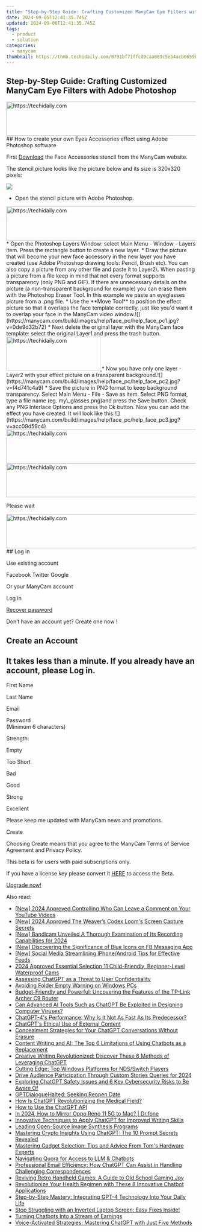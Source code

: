 ```yaml
---
title: "Step-by-Step Guide: Crafting Customized ManyCam Eye Filters with Adobe Photoshop"
date: 2024-09-05T12:41:35.745Z
updated: 2024-09-06T12:41:35.745Z
tags:
  - product
  - solution
categories:
  - manycam
thumbnail: https://thmb.techidaily.com/0791bf71ffcd0caa089c5eb4acb0659b94a16305034b7e133b158f74795a132b.jpg
---
```


## Step-by-Step Guide: Crafting Customized ManyCam Eye Filters with Adobe Photoshop

<!-- affiliate ads begin -->
<a href="https://zebaoaffiliateprogram.pxf.io/c/5597632/2137974/21526" target="_top" id="2137974">
  <img src="//a.impactradius-go.com/display-ad/21526-2137974" border="0" alt="https://techidaily.com" width="728" height="90"/>
</a>
<img height="0" width="0" src="https://zebaoaffiliateprogram.pxf.io/i/5597632/2137974/21526" style="position:absolute;visibility:hidden;" border="0" />
<!-- affiliate ads end -->
## How to create your own Eyes Accessories effect using Adobe Photoshop software

 First [Download](https://tools.techidaily.com/manycam/products/) the Face Accessories stencil from the ManyCam website.

 The stencil picture looks like the picture below and its size is 320x320 pixels: 

![](https://manycam.com/build/images/help/face/face_screen1.jpg?v=bbb2f99768) 
* Open the stencil picture with Adobe Photoshop.
<!-- affiliate ads begin -->
<a href="https://appsumo.8odi.net/c/5597632/2123734/7443" target="_top" id="2123734">
  <img src="//a.impactradius-go.com/display-ad/7443-2123734" border="0" alt="https://techidaily.com" width="728" height="90"/>
</a>
<img height="0" width="0" src="https://appsumo.8odi.net/i/5597632/2123734/7443" style="position:absolute;visibility:hidden;" border="0" />
<!-- affiliate ads end -->
* Open the Photoshop Layers Window: select Main Menu - Window - Layers item. Press the rectangle button to create a new layer.
* Draw the picture that will become your new face accessory in the new layer you have created (use Adobe Photoshop drawing tools: Pencil, Brush etc). You can also copy a picture from any other file and paste it to Layer2\. When pasting a picture from a file keep in mind that not every format supports transparency (only PNG and GIF). If there are unnecessary details on the picture (a non-transparent background for example) you can erase them with the Photoshop Eraser Tool. In this example we paste an eyeglasses picture from a .png file.
* Use the **Move Tool** to position the effect picture so that it overlaps the face template correctly, just like you'd want it to overlap your face in the ManyCam video window.![](https://manycam.com/build/images/help/face_pc/help_face_pc1.jpg?v=0de9d32b72)
* Next delete the original layer with the ManyCam face template: select the original Layer1 and press the trash button.
<!-- affiliate ads begin -->
<a href="https://bluettius.sjv.io/c/5597632/2139116/17108" target="_top" id="2139116">
  <img src="//a.impactradius-go.com/display-ad/17108-2139116" border="0" alt="https://techidaily.com" width="250" height="90"/>
</a>
<img height="0" width="0" src="https://bluettius.sjv.io/i/5597632/2139116/17108" style="position:absolute;visibility:hidden;" border="0" />
<!-- affiliate ads end -->
* Now you have only one layer - Layer2 with your effect picture on a transparent background.![](https://manycam.com/build/images/help/face_pc/help_face_pc2.jpg?v=f4d741c4a9)
* Save the picture in PNG format to keep background transparency. Select Main Menu - File - Save as item. Select PNG format, type a file name (eg. my\_glasses.png)and press the Save button. Check any PNG Interlace Options and press the Ok button. Now you can add the effect you have created. It will look like this:![](https://manycam.com/build/images/help/face_pc/help_face_pc3.jpg?v=acc09d59c4)
<!-- affiliate ads begin -->
<a href="https://unicoeye.pxf.io/c/5597632/2134239/18498" target="_top" id="2134239">
  <img src="//a.impactradius-go.com/display-ad/18498-2134239" border="0" alt="https://techidaily.com" width="721" height="90"/>
</a>
<img height="0" width="0" src="https://unicoeye.pxf.io/i/5597632/2134239/18498" style="position:absolute;visibility:hidden;" border="0" />
<!-- affiliate ads end -->

<!-- affiliate ads begin -->
<a href="https://ephamedtechinc.pxf.io/c/5597632/2137218/26400" target="_top" id="2137218">
  <img src="//a.impactradius-go.com/display-ad/26400-2137218" border="0" alt="https://techidaily.com" width="728" height="90"/>
</a>
<img height="0" width="0" src="https://ephamedtechinc.pxf.io/i/5597632/2137218/26400" style="position:absolute;visibility:hidden;" border="0" />
<!-- affiliate ads end -->
  
Please wait 

<!-- affiliate ads begin -->
<a href="https://review-au.sjv.io/c/5597632/2098702/14409" target="_top" id="2098702">
  <img src="//a.impactradius-go.com/display-ad/14409-2098702" border="0" alt="https://techidaily.com" width="728" height="90"/>
</a>
<img height="0" width="0" src="https://review-au.sjv.io/i/5597632/2098702/14409" style="position:absolute;visibility:hidden;" border="0" />
<!-- affiliate ads end -->
## Log in

Use existing account

Facebook Twitter Google 

Or your ManyCam account

Log in 

[Recover password](https://tools.techidaily.com/manycam/products/) 

 Don’t have an account yet? Create one now ! 

## Create an Account

## It takes less than a minute. If you already have an account, please Log in.

First Name 

Last Name 

Email 

Password  
(Minimum 6 characters) 

Strength: 

Empty

Too Short

Bad

Good

Strong

Excellent

Please keep me updated with ManyCam news and promotions 

Create 

Choosing Create means that you agree to the ManyCam Terms of Service Agreement and Privacy Policy.

This beta is for users with paid subscriptions only.

If you have a license key please convert it [HERE](https://tools.techidaily.com/manycam/products/) to access the Beta.

[Upgrade now!](https://tools.techidaily.com/manycam/products/)

<ins class="adsbygoogle"
     style="display:block"
     data-ad-format="autorelaxed"
     data-ad-client="ca-pub-7571918770474297"
     data-ad-slot="1223367746"></ins>



<ins class="adsbygoogle"
     style="display:block"
     data-ad-client="ca-pub-7571918770474297"
     data-ad-slot="8358498916"
     data-ad-format="auto"
     data-full-width-responsive="true"></ins>

<span class="atpl-alsoreadstyle">Also read:</span>
<div><ul>
<li><a href="https://youtube-zero.techidaily.com/024-approved-controlling-who-can-leave-a-comment-on-your-youtube-videos/"><u>[New] 2024 Approved  Controlling Who Can Leave a Comment on Your YouTube Videos</u></a></li>
<li><a href="https://screen-video-capture.techidaily.com/new-2024-approved-the-weavers-codex-looms-screen-capture-secrets/"><u>[New] 2024 Approved  The Weaver’s Codex  Loom's Screen Capture Secrets</u></a></li>
<li><a href="https://screen-video-capture.techidaily.com/new-bandicam-unveiled-a-thorough-examination-of-its-recording-capabilities-for-2024/"><u>[New] Bandicam Unveiled  A Thorough Examination of Its Recording Capabilities for 2024</u></a></li>
<li><a href="https://facebook-video-content.techidaily.com/new-discovering-the-significance-of-blue-icons-on-fb-messaging-app/"><u>[New] Discovering the Significance of Blue Icons on FB Messaging App</u></a></li>
<li><a href="https://facebook-video-recording.techidaily.com/new-social-media-streamlining-iphoneandroid-tips-for-effective-feeds/"><u>[New] Social Media Streamlining  IPhone/Android Tips for Effective Feeds</u></a></li>
<li><a href="https://article-knowledge.techidaily.com/2024-approved-essential-selection-11-child-friendly-beginner-level-waterproof-cams/"><u>2024 Approved  Essential Selection  11 Child-Friendly, Beginner-Level Waterproof Cams</u></a></li>
<li><a href="https://tech-revival.techidaily.com/assessing-chatgpt-as-a-threat-to-user-confidentiality/"><u>Assessing ChatGPT as a Threat to User Confidentiality</u></a></li>
<li><a href="https://win11.techidaily.com/avoiding-folder-empty-warning-on-windows-pcs/"><u>Avoiding Folder Empty Warning on Windows PCs</u></a></li>
<li><a href="https://buynow-info.techidaily.com/budget-friendly-and-powerful-uncovering-the-features-of-the-tp-link-archer-c9-router/"><u>Budget-Friendly and Powerful: Uncovering the Features of the TP-Link Archer C9 Router</u></a></li>
<li><a href="https://tech-revival.techidaily.com/can-advanced-ai-tools-such-as-chatgpt-be-exploited-in-designing-computer-viruses/"><u>Can Advanced AI Tools Such as ChatGPT Be Exploited in Designing Computer Viruses?</u></a></li>
<li><a href="https://tech-revival.techidaily.com/chatgpt-4s-performance-why-is-it-not-as-fast-as-its-predecessor/"><u>ChatGPT-4's Performance: Why Is It Not As Fast As Its Predecessor?</u></a></li>
<li><a href="https://tech-revival.techidaily.com/chatgpts-ethical-use-of-external-content/"><u>ChatGPT's Ethical Use of External Content</u></a></li>
<li><a href="https://tech-revival.techidaily.com/concealment-strategies-for-your-chatgpt-conversations-without-erasure/"><u>Concealment Strategies for Your ChatGPT Conversations Without Erasure</u></a></li>
<li><a href="https://tech-revival.techidaily.com/content-writing-and-ai-the-top-6-limitations-of-using-chatbots-as-a-replacement/"><u>Content Writing and AI: The Top 6 Limitations of Using Chatbots as a Replacement</u></a></li>
<li><a href="https://tech-revival.techidaily.com/creative-writing-revolutionized-discover-these-6-methods-of-leveraging-chatgpt/"><u>Creative Writing Revolutionized: Discover These 6 Methods of Leveraging ChatGPT</u></a></li>
<li><a href="https://win11-tips.techidaily.com/cutting-edge-top-windows-platforms-for-ndsswitch-players/"><u>Cutting Edge: Top Windows Platforms for NDS/Switch Players</u></a></li>
<li><a href="https://instagram-videos.techidaily.com/drive-audience-participation-through-custom-stories-queries-for-2024/"><u>Drive Audience Participation Through Custom Stories Queries for 2024</u></a></li>
<li><a href="https://tech-revival.techidaily.com/exploring-chatgpt-safety-issues-and-6-key-cybersecurity-risks-to-be-aware-of/"><u>Exploring ChatGPT Safety Issues and 6 Key Cybersecurity Risks to Be Aware Of</u></a></li>
<li><a href="https://tech-revival.techidaily.com/gptdialoguehalted-seeking-reopen-date/"><u>GPTDialogueHalted: Seeking Reopen Date</u></a></li>
<li><a href="https://tech-revival.techidaily.com/how-is-chatgpt-revolutionizing-the-medical-field/"><u>How Is ChatGPT Revolutionizing the Medical Field?</u></a></li>
<li><a href="https://tech-revival.techidaily.com/how-to-use-the-chatgpt-api/"><u>How to Use the ChatGPT API</u></a></li>
<li><a href="https://screen-mirror.techidaily.com/in-2024-how-to-mirror-oppo-reno-11-5g-to-mac-drfone-by-drfone-android/"><u>In 2024, How to Mirror Oppo Reno 11 5G to Mac? | Dr.fone</u></a></li>
<li><a href="https://tech-revival.techidaily.com/innovative-techniques-to-apply-chatgpt-for-improved-writing-skills/"><u>Innovative Techniques to Apply ChatGPT for Improved Writing Skills</u></a></li>
<li><a href="https://tech-revival.techidaily.com/leading-open-source-image-synthesis-programs/"><u>Leading Open-Source Image Synthesis Programs</u></a></li>
<li><a href="https://tech-revival.techidaily.com/mastering-crypto-insights-using-chatgpt-the-10-prompt-secrets-revealed/"><u>Mastering Crypto Insights Using ChatGPT: The 10 Prompt Secrets Revealed</u></a></li>
<li><a href="https://hardware-reviews.techidaily.com/mastering-gadget-selection-tips-and-advice-from-toms-hardware-experts/"><u>Mastering Gadget Selection: Tips and Advice From Tom's Hardware Experts</u></a></li>
<li><a href="https://tech-revival.techidaily.com/navigating-quora-for-access-to-llm-and-chatbots/"><u>Navigating Quora for Access to LLM & Chatbots</u></a></li>
<li><a href="https://tech-revival.techidaily.com/professional-email-efficiency-how-chatgpt-can-assist-in-handling-challenging-correspondences/"><u>Professional Email Efficiency: How ChatGPT Can Assist in Handling Challenging Correspondences</u></a></li>
<li><a href="https://tech-revival.techidaily.com/reviving-retro-handheld-games-a-guide-to-old-school-gaming-joy/"><u>Reviving Retro Handheld Games: A Guide to Old School Gaming Joy</u></a></li>
<li><a href="https://tech-revival.techidaily.com/revolutionize-your-health-regimen-with-these-8-innovative-chatbot-applications/"><u>Revolutionize Your Health Regimen with These 8 Innovative Chatbot Applications</u></a></li>
<li><a href="https://tech-revival.techidaily.com/step-by-step-mastery-integrating-gpt-4-technology-into-your-daily-life/"><u>Step-by-Step Mastery: Integrating GPT-4 Technology Into Your Daily Life</u></a></li>
<li><a href="https://common-error.techidaily.com/stop-struggling-with-an-inverted-laptop-screen-easy-fixes-inside/"><u>Stop Struggling with an Inverted Laptop Screen: Easy Fixes Inside!</u></a></li>
<li><a href="https://tech-revival.techidaily.com/turning-chatbots-into-a-stream-of-earnings/"><u>Turning Chatbots Into a Stream of Earnings</u></a></li>
<li><a href="https://tech-revival.techidaily.com/voice-activated-strategies-mastering-chatgpt-with-just-five-methods/"><u>Voice-Activated Strategies: Mastering ChatGPT with Just Five Methods</u></a></li>
</ul></div>
